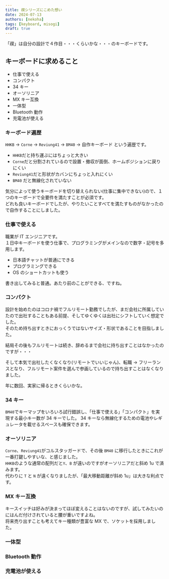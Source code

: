 ```yaml
---
title: 禊シリーズにこめた想い
date: 2024-07-13
authors: [nekoha]
tags: [keyboard, misogi]
draft: true
---
```


「禊」は自分の設計で４作目・・・くらいかな・・・のキーボードです。

## キーボードに求めること

- 仕事で使える
- コンパクト
- 34 キー
- オーソリニア
- MX キー互換
- 一体型
- Bluetooth 動作
- 充電池が使える

### キーボード遍歴

`HHKB` → `Corne` → `Reviung41` → `BM40` → 自作キーボード という遍歴です。

- `HHKB`だと持ち運ぶにはちょっと大きい
- `Corne`だと分割されているので設置・撤収が面倒、ホームポジションに戻りにくい
- `Reviung41`だと形状がカバンにちょっと入れにくい
- `BM40` だと無線化されていない

気分によって使うキーボードを切り替えられない(仕事に集中できない)ので、１つのキーボードで全要件を満たすことが必須です。  
どれも良いキーボードでしたが、やりたいことすべてを満たすものがなかったので自作することにしました。

### 仕事で使える

職業が IT エンジニアです。  
１日中キーボードを使う仕事で、プログラミングがメインなので数字・記号を多用します。

- 日本語チャットが普通にできる
- プログラミングできる
- OS のショートカットも使う

書き出してみると普通。あたり前のことができる、ですね。

### コンパクト

設計を始めたのはコロナ禍でフルリモート勤務でしたが、まだ会社に所属していたので出社することもある前提、そしてゆくゆくは出社にシフトしていく想定でした。  
そのため持ち出すときにおっくうではないサイズ・形状であることを目指しました。

結局その後もフルリモートは続き、辞めるまで会社に持ち出すことはなかったのですが・・・

そして本気で出社したくなくなり(リモートでいいじゃん)、転職 → フリーランスとなり、フルリモート案件を選んで参画しているので持ち出すことはなくなりました。

年に数回、実家に帰るときくらいかな。

### 34 キー

`BM40`でキーマップをいろいろ試行錯誤し、「仕事で使える」「コンパクト」を実現する最小キー数が 34 キーでした。
34 キーなら無線化するための電池やレギュレータを載せるスペースも確保できます。

### オーソリニア

`Corne`、`Reviung41`がコルスタッガードで、その後 `BM40` に移行したときにこれが一番打鍵しやすいな、と感じました。  
`HHKB`のような通常の配列だと`Y`、`B` が遠いのですがオーソリニアだと斜め 1u で済みます。  
代わりに `T` と `N` が遠くなりましたが、「最大移動距離が斜め 1u」は大きな利点です。

### MX キー互換

キースイッチは好みが決まってほぼ変えることはないのですが、試してみたいのにはんだ付けされていると腰が重いですよね。  
将来売り出すことも考えてキー種類が豊富な MX で、ソケットを採用しました。

### 一体型

### Bluetooth 動作

### 充電池が使える
